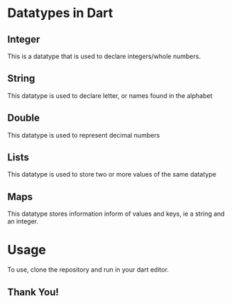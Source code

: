 # Datatypes in Dart

## Integer

This is a datatype that is used to declare integers/whole numbers. 

## String

This datatype is used to declare letter, or names found in the alphabet

## Double
This datatype is used to represent decimal numbers

## Lists
This datatype is used to store two or more values of the same datatype

## Maps
This datatype stores information inform of values and keys, ie a string and an integer. 

# Usage
To use, clone the repository and run in your dart editor. 

## Thank You!
